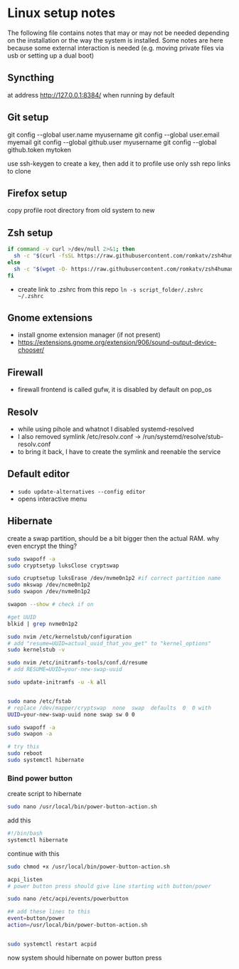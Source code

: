 # Linux setup notes

The following file contains notes that may or may not be needed depending on the installation or the way the system is installed.
Some notes are here because some external interaction is needed (e.g. moving private files via usb or setting up a dual boot)

## Syncthing
at address http://127.0.0.1:8384/ when running by default

## Git setup
git config --global user.name myusername
git config --global user.email myemail
git config --global github.user myusername
git config --global github.token mytoken

use ssh-keygen to create a key, then add it to profile
use only ssh repo links to clone

## Firefox setup
copy profile root directory from old system to new

## Zsh setup
~~~bash
if command -v curl >/dev/null 2>&1; then
  sh -c "$(curl -fsSL https://raw.githubusercontent.com/romkatv/zsh4humans/v5/install)"
else
  sh -c "$(wget -O- https://raw.githubusercontent.com/romkatv/zsh4humans/v5/install)"
fi
~~~
- create link to .zshrc from this repo `ln -s script_folder/.zshrc ~/.zshrc`


## Gnome extensions
- install gnome extension manager (if not present)
- https://extensions.gnome.org/extension/906/sound-output-device-chooser/

## Firewall
- firewall frontend is called gufw, it is disabled by default on pop_os

## Resolv
- while using pihole and whatnot I disabled systemd-resolved
- I also removed symlink /etc/resolv.conf -> /run/systemd/resolve/stub-resolv.conf
- to bring it back, I have to create the symlink and reenable the service

## Default editor
- `sudo update-alternatives --config editor`
- opens interactive menu

## Hibernate
create a swap partition, should be a bit bigger then the actual RAM.
why even encrypt the thing? 

```bash
sudo swapoff -a
sudo cryptsetyp luksClose cryptswap

sudo cruptsetup luksErase /dev/nvme0n1p2 #if correct partition name
sudo mkswap /dev/ncme0n1p2
sudo swapon /dev/nvme0n1p2

swapon --show # check if on

#get UUID
blkid | grep nvme0n1p2

sudo nvim /etc/kernelstub/configuration
# add "resume=UUID=actual_uuid_that_you_get" to "kernel_options"
sudo kernelstub -v

sudo nvim /etc/initramfs-tools/conf.d/resume
# add RESUME=UUID=your-new-swap-uuid

sudo update-initramfs -u -k all


sudo nano /etc/fstab
# replace /dev/mapper/cryptswap  none  swap  defaults  0  0 with
UUID=your-new-swap-uuid none swap sw 0 0

sudo swapoff -a
sudo swapon -a

# try this
sudo reboot
sudo systemctl hibernate
```

### Bind power button
create script to hibernate

```bash
sudo nano /usr/local/bin/power-button-action.sh
```

add this
```bash
#!/bin/bash
systemctl hibernate

```

continue with this
```bash
sudo chmod +x /usr/local/bin/power-button-action.sh

acpi_listen
# power button press should give line starting with button/power

sudo nano /etc/acpi/events/powerbutton

## add these lines to this
event=button/power
action=/usr/local/bin/power-button-action.sh


sudo systemctl restart acpid

```

now system should hibernate on power button press


